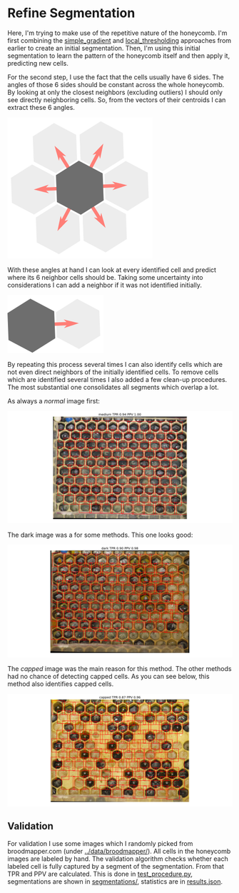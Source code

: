 # Refine Segmentation

Here, I'm trying to make use of the repetitive nature of the honeycomb.
I'm first combining the [simple_gradient](../simple_gradient/) and [local_thresholding](../local_thresholding/) approaches from
earlier to create an initial segmentation.
Then, I'm using this initial segmentation to learn the pattern of the honeycomb
itself and then apply it, predicting new cells.

For the second step, I use the fact that the cells usually have 6 sides.
The angles of those 6 sides should be constant across the whole honeycomb.
By looking at only the closest neighbors (excluding outliers)
I should only see directly neighboring cells.
So, from the vectors of their centroids I can extract these 6 angles.

![learn angles and distances from neighboring cells](./learn_pattern.svg)

With these angles at hand I can look at every identified cell and
predict where its 6 neighbor cells should be.
Taking some uncertainty into considerations I can add a neighbor if
it was not identified initially.

![cell is predicted according to angle and distance](./predict_cell.svg)

By repeating this process several times I can also identify cells
which are not even direct neighbors of the initially identified cells.
To remove cells which are identified several times I also added a few clean-up procedures.
The most substantial one consolidates all segments which overlap a lot.

As always a _normal_ image first:

![medium segmentaion](./segmentations/medium.png)

The dark image was a for some methods.
This one looks good:

![dark segmentaion](./segmentations/dark.png)

The _capped_ image was the main reason for this method.
The other methods had no chance of detecting capped cells.
As you can see below, this method also identifies capped cells.

![capped segmentaion](./segmentations/capped.png)

## Validation

For validation I use some images which I randomly picked from broodmapper.com
(under [../data/broodmapper/](../data/broodmapper)).
All cells in the honeycomb images are labeled by hand.
The validation algorithm checks whether each labeled cell is fully captured by
a segment of the segmentation.
From that TPR and PPV are calculated.
This is done in [test_procedure.py](./test_procedure.py), segmentations are shown
in [segmentations/](./segmentations/), statistics are in [results.json](./results.json).
